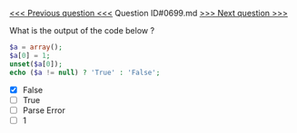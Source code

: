 [<<< Previous question <<<](0698.md)  Question ID#0699.md  [>>> Next question >>>](0700.md) 

What is the output of the code below ?

```php
$a = array();
$a[0] = 1;
unset($a[0]);
echo ($a != null) ? 'True' : 'False';
```

- [x] False
- [ ] True
- [ ] Parse Error
- [ ] 1
